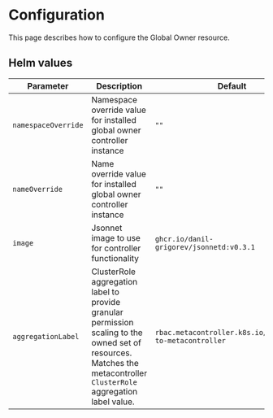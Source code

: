 # Configuration

This page describes how to configure the Global Owner resource.

## Helm values

| Parameter | Description | Default |
|-|-|-|
`namespaceOverride` | Namespace override value for installed global owner controller instance | `""` |
`nameOverride` | Name override value for installed global owner controller instance | `""` |
`image` | Jsonnet image to use for controller functionality | `ghcr.io/danil-grigorev/jsonnetd:v0.3.1` |
`aggregationLabel` | ClusterRole aggregation label to provide granular permission scaling to the owned set of resources. Matches the metacontroller `ClusterRole` aggregation label value. | `rbac.metacontroller.k8s.io/aggregate-to-metacontroller` |
